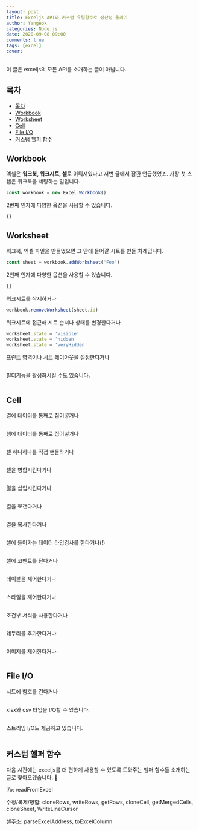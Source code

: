 ```yaml
---
layout: post
title: Exceljs API와 커스텀 유틸함수로 생산성 올리기
author: Yangeok
categories: Node.js
date: 2020-09-08 09:00
comments: true
tags: [excel]
cover:
---
```


이 글은 exceljs의 모든 API를 소개하는 글이 아닙니다.

## 목차
- [목차](#목차)
- [Workbook](#workbook)
- [Worksheet](#worksheet)
- [Cell](#cell)
- [File I/O](#file-io)
- [커스텀 헬퍼 함수](#커스텀-헬퍼-함수)

## Workbook

엑셀은 **워크북, 워크시트, 셀**로 이뤄져있다고 저번 글에서 잠깐 언급했었죠. 가장 첫 스텝은 워크북을 세팅하는 일입니다.

```ts
const workbook = new Excel.Workbook()
```

2번째 인자에 다양한 옵션을 사용할 수 있습니다.

```ts
{}
```

## Worksheet

워크북, 엑셀 파일을 만들었으면 그 안에 들어갈 시트를 만들 차례입니다.

```ts
const sheet = workbook.addWorksheet('Foo')
```

2번째 인자에 다양한 옵션을 사용할 수 있습니다.

```ts
{}
```

워크시트를 삭제하거나

```ts
workbook.removeWorksheet(sheet.id)
```

워크시트에 접근해 시트 순서나 상태를 변경한다거나

```ts
worksheet.state = 'visible'
worksheet.state = 'hidden'
worksheet.state = 'veryHidden'
```

프린트 영역이나 시트 레이아웃을 설정한다거나

```ts
```

필터기능을 활성화시킬 수도 있습니다.

```ts
```

## Cell

열에 데이터를 통째로 집어넣거나

```ts
```

행에 데이터를 통째로 집어넣거나

```ts
```

셀 하나하나를 직접 핸들하거나

```ts
```

셀을 병합시킨다거나

```ts
```

열을 삽입시킨다거나

```ts
```

열을 쪼갠다거나

```ts
```

열을 복사한다거나

```ts
```

셀에 들어가는 데이터 타입검사를 한다거나(!)

```ts
```

셀에 코멘트를 단다거나

```ts
```

테이블을 제어한다거나

```ts
```

스타일을 제어한다거나

```ts
```

조건부 서식을 사용한다거나

```ts
```

테두리를 추가한다거나

```ts
```

이미지를 제어한다거나

```ts
```

## File I/O

시트에 함호를 건다거나

```ts
```

xlsx와 csv 타입을 I/O할 수 있습니다.

```ts
```

스트리밍 I/O도 제공하고 있습니다.

```ts
```

## 커스텀 헬퍼 함수

다음 시간에는 exceljs를 더 편하게 사용할 수 있도록 도와주는 헬퍼 함수들 소개하는 글로 찾아오겠습니다. 🚀


i/o: readFromExcel

수정/복제/병합: cloneRows, writeRows, getRows, cloneCell, getMergedCells, cloneSheet, WriteLineCursor

셀주소: parseExcelAddress, toExcelColumn